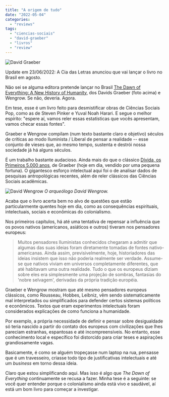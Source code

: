 ```yaml
---
title: "A origem de tudo"
date: "2022-05-04"
categories: 
  - "reviews"
tags: 
  - "ciencias-sociais"
  - "david-graeber"
  - "livros"
  - "review"
---
```


![David Graeber](https://eduf.me/wp-content/uploads/2022/05/David-Graeber.webp)

Update em 23/06/2022: A Cia das Letras anunciou que vai lançar o livro no Brasil em agosto.

Não sei se alguma editora pretende lançar no Brasil [The Dawn of Everything: A New History of Humanity](https://www.amazon.com.br/Dawn-Everything-New-History-Humanity/dp/0374157359?_encoding=UTF8&pd_rd_w=yqoSG&pf_rd_p=717e1082-1b26-481d-94d5-2a1a46904215&pf_rd_r=80MF17ZQ46H9X4ZW1SQ5&pd_rd_r=bf4534e4-4b43-44f1-ac75-27fa5a4e3ce4&pd_rd_wg=PX8sO&linkCode=ll1&tag=eduf-20&linkId=57f4188743195ce3dbf1dea1fbb80656&language=pt_BR&ref_=as_li_ss_tl), dos Davids Graeber (foto acima) e Wengrow. Se não, deveria. Agora.

Em tese, esse é um livro feito para desmistificar obras de Ciências Sociais Pop, como as de Steven Pinker e Yuval Noah Harari. E segue o melhor espírito: "espere aí, vamos reler essas estatísticas que vocês apresentam, vamos checar essas fontes".

Graeber e Wengrow compilam (num texto bastante claro e objetivo) séculos de críticas ao modo Iluminista / Liberal de pensar a realidade -- esse conjunto de vieses que, ao mesmo tempo, sustenta e destrói nossa sociedade já há alguns séculos.

É um trabalho bastante audacioso. Ainda mais do que o clássico [Dívida, os Primeiros 5.000 anos](https://www.estantevirtual.com.br/livros/david-graeber/divida-os-primeiros-5-000-anos/2719376416?show_suggestion=0), de Graeber (hoje em dia, vendido por uma pequena fortuna). O gigantesco esforço intelectual aqui foi o de analisar dados de pesquisas antropológicas recentes, além de reler clássicos das Ciências Sociais acadêmicas.

![David Wengrow](https://eduf.me/wp-content/uploads/2022/05/wengrow.webp) _O arqueólogo David Wengrow._

Acaba que o livro acerta bem no alvo de questões que estão particularmente quentes hoje em dia, como as consequências espirituais, intelectuais, sociais e econômicas do colonialismo.

Nos primeiros capítulos, há até uma tentativa de repensar a influência que os povos nativos (americanos, asiáticos e outros) tiveram nos pensadores europeus:

> Muitos pensadores Iluministas conhecidos chegaram a admitir que algumas das suas ideias foram diretamente tomadas de fontes nativo-americanas. Ainda assim, previsivelmente, hoje, historiadores das ideias insistem que isso não poderia realmente ser verdade. Assume-se que nativos viviam em universos completamente diferentes, que até habitavam uma outra realidade. Tudo o que os europeus diziam sobre eles era simplesmente uma projeção de sombras, fantasias do 'nobre selvagem', derivadas da própria tradição européia.

Graeber e Wengrow mostram que até mesmo pensadores europeus clássicos, como Rousseau, Hobbes, Leibniz, vêm sendo sistematicamente mal interpretados ou simplificados para defender certos sistemas políticos e econômicos. Textos que eram experimentos intelectuais foram considerados explicações de como funciona a humanidade.

Por exemplo, a própria necessidade de definir e pensar sobre desigualdade só teria nascido a partir do contato dos europeus com civilizações que lhes pareciam estranhas, espantosas e até incompreensíveis. No entanto, esse conhecimento local e específico foi distorcido para criar teses e aspirações grandiosamente vagas.

Basicamente, é como se alguém tropeçasse num laptop na rua, pensasse que é um travesseiro, criasse todo tipo de justificativas intelectuais e até um _business_ em torno dessa ideia.

Claro que estou simplificando aqui. Mas isso é algo que _The Dawn of Everything_ continuamente se recusa a fazer. Minha tese é a seguinte: se você quer entender porque o colonialismo ainda está vivo e saudável, aí está um bom livro para começar a investigar.
